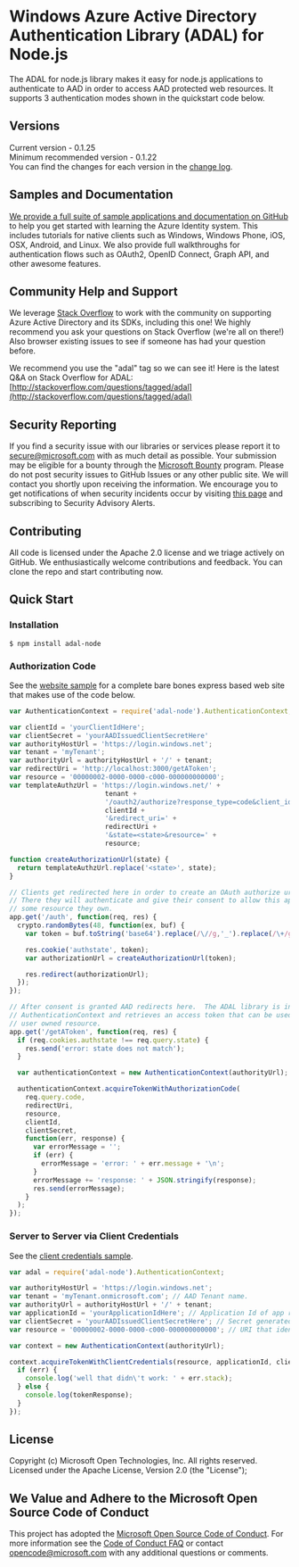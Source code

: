 # Windows Azure Active Directory Authentication Library (ADAL) for Node.js
The ADAL for node.js library makes it easy for node.js applications to authenticate to AAD in order to access AAD protected web resources.  It supports 3 authentication modes shown in the quickstart code below.

## Versions
Current version - 0.1.25  
Minimum recommended version - 0.1.22  
You can find the changes for each version in the [change log](https://github.com/AzureAD/azure-activedirectory-library-for-nodejs/blob/master/changelog.txt).

## Samples and Documentation

[We provide a full suite of sample applications and documentation on GitHub](https://github.com/azure-samples?q=active-directory) to help you get started with learning the Azure Identity system. This includes tutorials for native clients such as Windows, Windows Phone, iOS, OSX, Android, and Linux. We also provide full walkthroughs for authentication flows such as OAuth2, OpenID Connect, Graph API, and other awesome features. 

## Community Help and Support

We leverage [Stack Overflow](http://stackoverflow.com/) to work with the community on supporting Azure Active Directory and its SDKs, including this one! We highly recommend you ask your questions on Stack Overflow (we're all on there!) Also browser existing issues to see if someone has had your question before. 

We recommend you use the "adal" tag so we can see it! Here is the latest Q&A on Stack Overflow for ADAL: [http://stackoverflow.com/questions/tagged/adal](http://stackoverflow.com/questions/tagged/adal)

## Security Reporting

If you find a security issue with our libraries or services please report it to [secure@microsoft.com](mailto:secure@microsoft.com) with as much detail as possible. Your submission may be eligible for a bounty through the [Microsoft Bounty](http://aka.ms/bugbounty) program. Please do not post security issues to GitHub Issues or any other public site. We will contact you shortly upon receiving the information. We encourage you to get notifications of when security incidents occur by visiting [this page](https://technet.microsoft.com/en-us/security/dd252948) and subscribing to Security Advisory Alerts.

## Contributing

All code is licensed under the Apache 2.0 license and we triage actively on GitHub. We enthusiastically welcome contributions and feedback. You can clone the repo and start contributing now. 

## Quick Start
### Installation

``` $ npm install adal-node ```

### Authorization Code

See the [website sample](https://github.com/MSOpenTech/azure-activedirectory-library-for-nodejs/blob/master/sample/website-sample.js) for a complete bare bones express based web site that makes use of the code below.

```javascript
var AuthenticationContext = require('adal-node').AuthenticationContext;

var clientId = 'yourClientIdHere';
var clientSecret = 'yourAADIssuedClientSecretHere'
var authorityHostUrl = 'https://login.windows.net';
var tenant = 'myTenant';
var authorityUrl = authorityHostUrl + '/' + tenant;
var redirectUri = 'http://localhost:3000/getAToken';
var resource = '00000002-0000-0000-c000-000000000000';
var templateAuthzUrl = 'https://login.windows.net/' + 
                        tenant + 
                        '/oauth2/authorize?response_type=code&client_id=' +
                        clientId + 
                        '&redirect_uri=' + 
                        redirectUri + 
                        '&state=<state>&resource=' + 
                        resource;

function createAuthorizationUrl(state) {
  return templateAuthzUrl.replace('<state>', state);
}

// Clients get redirected here in order to create an OAuth authorize url and redirect them to AAD.
// There they will authenticate and give their consent to allow this app access to
// some resource they own.
app.get('/auth', function(req, res) {
  crypto.randomBytes(48, function(ex, buf) {
    var token = buf.toString('base64').replace(/\//g,'_').replace(/\+/g,'-');

    res.cookie('authstate', token);
    var authorizationUrl = createAuthorizationUrl(token);

    res.redirect(authorizationUrl);
  });
});

// After consent is granted AAD redirects here.  The ADAL library is invoked via the
// AuthenticationContext and retrieves an access token that can be used to access the
// user owned resource.
app.get('/getAToken', function(req, res) {
  if (req.cookies.authstate !== req.query.state) {
    res.send('error: state does not match');
  }

  var authenticationContext = new AuthenticationContext(authorityUrl);

  authenticationContext.acquireTokenWithAuthorizationCode(
    req.query.code,
    redirectUri,
    resource,
    clientId, 
    clientSecret,
    function(err, response) {
      var errorMessage = '';
      if (err) {
        errorMessage = 'error: ' + err.message + '\n';
      }
      errorMessage += 'response: ' + JSON.stringify(response);
      res.send(errorMessage);
    }
  );
});
```

### Server to Server via Client Credentials

See the [client credentials sample](https://github.com/MSOpenTech/azure-activedirectory-library-for-nodejs/blob/master/sample/client-credentials-sample.js).

```javascript
var adal = require('adal-node').AuthenticationContext;

var authorityHostUrl = 'https://login.windows.net';
var tenant = 'myTenant.onmicrosoft.com'; // AAD Tenant name.
var authorityUrl = authorityHostUrl + '/' + tenant;
var applicationId = 'yourApplicationIdHere'; // Application Id of app registered under AAD.
var clientSecret = 'yourAADIssuedClientSecretHere'; // Secret generated for app. Read this environment variable.
var resource = '00000002-0000-0000-c000-000000000000'; // URI that identifies the resource for which the token is valid.

var context = new AuthenticationContext(authorityUrl);

context.acquireTokenWithClientCredentials(resource, applicationId, clientSecret, function(err, tokenResponse) {
  if (err) {
    console.log('well that didn\'t work: ' + err.stack);
  } else {
    console.log(tokenResponse);
  }
});
```

## License
Copyright (c) Microsoft Open Technologies, Inc.  All rights reserved. Licensed under the Apache License, Version 2.0 (the "License"); 

## We Value and Adhere to the Microsoft Open Source Code of Conduct

This project has adopted the [Microsoft Open Source Code of Conduct](https://opensource.microsoft.com/codeofconduct/). For more information see the [Code of Conduct FAQ](https://opensource.microsoft.com/codeofconduct/faq/) or contact [opencode@microsoft.com](mailto:opencode@microsoft.com) with any additional questions or comments.
